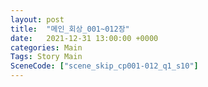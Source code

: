 ```yaml
---
layout: post
title:  "메인_회상_001~012장"
date:   2021-12-31 13:00:00 +0000
categories: Main
Tags: Story Main
SceneCode: ["scene_skip_cp001-012_q1_s10"]
---
```

